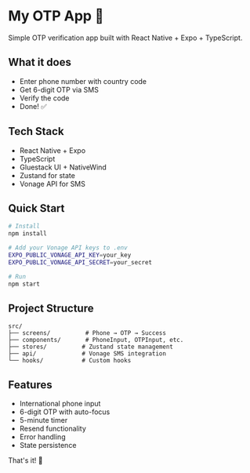 # My OTP App 📱

Simple OTP verification app built with React Native + Expo + TypeScript.

## What it does
- Enter phone number with country code
- Get 6-digit OTP via SMS
- Verify the code
- Done! ✅

## Tech Stack
- React Native + Expo
- TypeScript
- Gluestack UI + NativeWind
- Zustand for state
- Vonage API for SMS

## Quick Start

```bash
# Install
npm install

# Add your Vonage API keys to .env
EXPO_PUBLIC_VONAGE_API_KEY=your_key
EXPO_PUBLIC_VONAGE_API_SECRET=your_secret

# Run
npm start
```

## Project Structure
```
src/
├── screens/          # Phone → OTP → Success
├── components/       # PhoneInput, OTPInput, etc.
├── stores/          # Zustand state management
├── api/             # Vonage SMS integration
└── hooks/           # Custom hooks
```

## Features
- International phone input
- 6-digit OTP with auto-focus
- 5-minute timer
- Resend functionality
- Error handling
- State persistence

That's it! 🚀
